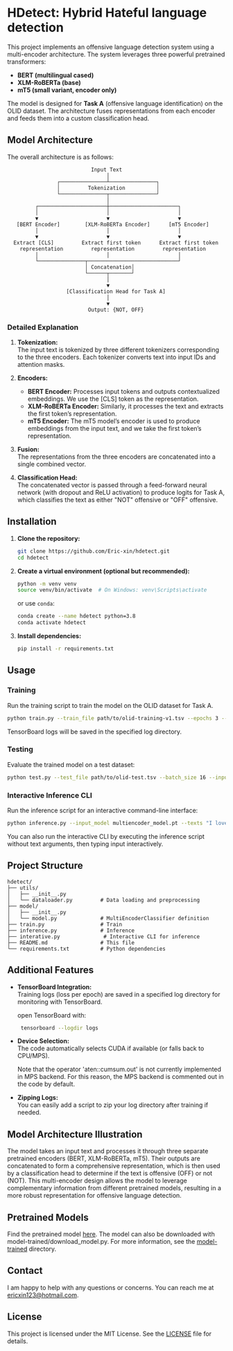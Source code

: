 # HDetect: Hybrid Hateful language detection

This project implements an offensive language detection system using a multi-encoder architecture. The system leverages three powerful pretrained transformers:

- **BERT (multilingual cased)**
- **XLM-RoBERTa (base)**
- **mT5 (small variant, encoder only)**

The model is designed for **Task A** (offensive language identification) on the OLID dataset. The architecture fuses representations from each encoder and feeds them into a custom classification head.

## Model Architecture

The overall architecture is as follows:

```
                           Input Text
                                │
                ┌───────────────┴───────────────┐
                │         Tokenization          │
                └───────────────┬───────────────┘
                                │
         ┌──────────────────────┼──────────────────────┐
         │                      │                      │
         ▼                      ▼                      ▼
   [BERT Encoder]        [XLM-RoBERTa Encoder]      [mT5 Encoder]
         │                      │                      │
         ▼                      ▼                      ▼
  Extract [CLS]         Extract first token      Extract first token 
    representation         representation         representation
         │                      │                      │
         └───────────────┬─────────────────────────────┘
                         │ Concatenation│
                         └──────┬───────┘
                                │
                                ▼
                   [Classification Head for Task A]
                                │
                                ▼
                          Output: {NOT, OFF}
```

### Detailed Explanation

1. **Tokenization:**  
   The input text is tokenized by three different tokenizers corresponding to the three encoders. Each tokenizer converts text into input IDs and attention masks.

2. **Encoders:**  
   - **BERT Encoder:** Processes input tokens and outputs contextualized embeddings. We use the [CLS] token as the representation.
   - **XLM-RoBERTa Encoder:** Similarly, it processes the text and extracts the first token’s representation.
   - **mT5 Encoder:** The mT5 model’s encoder is used to produce embeddings from the input text, and we take the first token’s representation.

3. **Fusion:**  
   The representations from the three encoders are concatenated into a single combined vector.

4. **Classification Head:**  
   The concatenated vector is passed through a feed-forward neural network (with dropout and ReLU activation) to produce logits for Task A, which classifies the text as either "NOT" offensive or "OFF" offensive.

## Installation

1. **Clone the repository:**

   ```bash
   git clone https://github.com/Eric-xin/hdetect.git
   cd hdetect
   ```

2. **Create a virtual environment (optional but recommended):**

   ```bash
   python -m venv venv
   source venv/bin/activate  # On Windows: venv\Scripts\activate
   ```

   or use `conda`:

   ```bash
   conda create --name hdetect python=3.8
   conda activate hdetect
   ```

3. **Install dependencies:**

   ```bash
   pip install -r requirements.txt
   ```

## Usage

### Training

Run the training script to train the model on the OLID dataset for Task A.

```bash
python train.py --train_file path/to/olid-training-v1.tsv --epochs 3 --batch_size 16 --lr 2e-5 --max_length 128 --log_dir logs --output_model multiencoder_model.pt
```

TensorBoard logs will be saved in the specified log directory.

### Testing

Evaluate the trained model on a test dataset:

```bash
python test.py --test_file path/to/olid-test.tsv --batch_size 16 --input_model multiencoder_model.pt
```

### Interactive Inference CLI

Run the inference script for an interactive command-line interface:

```bash
python inference.py --input_model multiencoder_model.pt --texts "I love sunny days!" "You are a horrible person!"
```

You can also run the interactive CLI by executing the inference script without text arguments, then typing input interactively.

## Project Structure

```
hdetect/
├── utils/
│   ├── __init__.py
│   └── dataloader.py         # Data loading and preprocessing
├── model/
│   ├── __init__.py
│   └── model.py              # MultiEncoderClassifier definition
├── train.py                  # Train
├── inference.py              # Inference
├── interative.py              # Interactive CLI for inference
├── README.md                 # This file
└── requirements.txt          # Python dependencies
```

## Additional Features

- **TensorBoard Integration:**  
  Training logs (loss per epoch) are saved in a specified log directory for monitoring with TensorBoard.

  open TensorBoard with:

  ```bash
   tensorboard --logdir logs
   ```

- **Device Selection:**  
  The code automatically selects CUDA if available (or falls back to CPU/MPS).

  Note that the operator 'aten::cumsum.out' is not currently implemented in MPS backend. For this reason, the MPS backend is commented out in the code by default.

- **Zipping Logs:**  
  You can easily add a script to zip your log directory after training if needed.

## Model Architecture Illustration

The model takes an input text and processes it through three separate pretrained encoders (BERT, XLM-RoBERTa, mT5). Their outputs are concatenated to form a comprehensive representation, which is then used by a classification head to determine if the text is offensive (OFF) or not (NOT). This multi-encoder design allows the model to leverage complementary information from different pretrained models, resulting in a more robust representation for offensive language detection.

## Pretrained Models
Find the pretrained model [here](https://drive.google.com/file/d/1MJ7AHiumIpTMJZAqJKyj8eCXeGhHr4-o/view?usp=sharing). The model can also be downloaded with model-trained/download_model.py.
For more information, see the [model-trained](model-trained) directory.

## Contact

I am happy to help with any questions or concerns. You can reach me at [ericxin123@hotmail.com](mailto:ericxin123@hotmail.com).

## License

This project is licensed under the MIT License. See the [LICENSE](LICENSE) file for details.